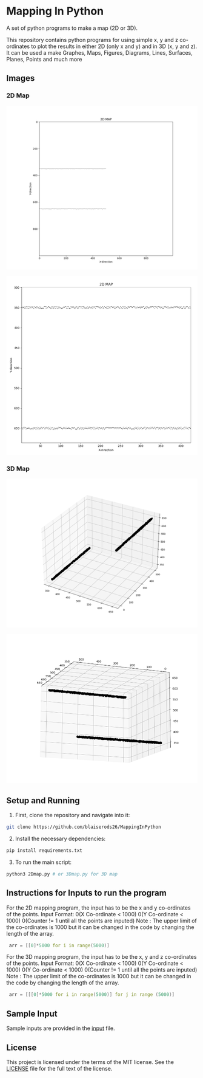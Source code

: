 # Mapping In Python
A set of python programs to make a map (2D or 3D).

This repository contains python programs for using simple x, y and z co-ordinates to plot the results in either 2D (only x and y) and in 3D (x, y and z).
It can be used a make Graphes, Maps, Figures, Diagrams, Lines, Surfaces, Planes, Points and much more

## Images

### 2D Map
![Output](images/2Dmap/fullmap.png)


![Output](images/2Dmap/zoommap.png)

### 3D Map
![Output](images/3Dmap/original.png)


![Output](images/3Dmap/2ndangle.png)


## Setup and Running
1. First, clone the repository and navigate into it:
```bash
git clone https://github.com/blaiserods26/MappingInPython
```
2. Install the necessary dependencies:
```bash
pip install requirements.txt
```
3. To run the main script:
```bash
python3 2Dmap.py # or 3Dmap.py for 3D map
```
## Instructions for Inputs to run the program
For the 2D mapping program, the input has to be the x and y co-ordinates of the points.
Input Format:
0(X Co-ordinate < 1000)
0(Y Co-ordinate < 1000)
0(Counter !=  1 until all the points are inputed)
Note : The upper limit of the co-ordinates is 1000 but it can be changed in the code by changing the length of the array.
```c
 arr = [[0]*5000 for i in range(5000)] 
```

For the 3D mapping program, the input has to be the x, y and z co-ordinates of the points.
Input Format:
0(X Co-ordinate < 1000)
0(Y Co-ordinate < 1000)
0(Y Co-ordinate < 1000)
0(Counter !=  1 until all the points are inputed)
Note : The upper limit of the co-ordinates is 1000 but it can be changed in the code by changing the length of the array.
```c
 arr = [[[0]*5000 for i in range(5000)] for j in range (5000)]
```

## Sample Input 
Sample inputs are provided in the [input](input) file.
## License
This project is licensed under the terms of the MIT license. See the [LICENSE](LICENCE) file for the full text of the license.
